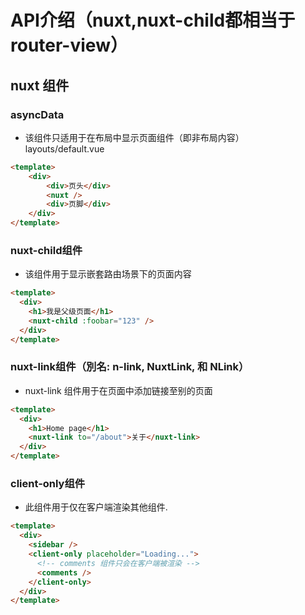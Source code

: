 
# API介绍（nuxt,nuxt-child都相当于router-view）

## nuxt 组件
### asyncData
- 该组件只适用于在布局中显示页面组件（即非布局内容）
  layouts/default.vue
``` html
<template>
    <div>
        <div>页头</div>
        <nuxt />
        <div>页脚</div>
    </div>
</template>
```

### nuxt-child组件
- 该组件用于显示嵌套路由场景下的页面内容
``` html
<template>
  <div>
    <h1>我是父级页面</h1>
    <nuxt-child :foobar="123" />
  </div>
</template>
```

### nuxt-link组件（別名: n-link, NuxtLink, 和 NLink）
- nuxt-link 组件用于在页面中添加链接至别的页面
``` html
<template>
  <div>
    <h1>Home page</h1>
    <nuxt-link to="/about">关于</nuxt-link>
  </div>
</template>
```

### client-only组件
- 此组件用于仅在客户端渲染其他组件.
``` html
<template>
  <div>
    <sidebar />
    <client-only placeholder="Loading...">
      <!-- comments 组件只会在客户端被渲染 -->
      <comments />
    </client-only>
  </div>
</template>
```
